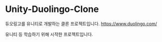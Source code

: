 # Unity-Duolingo-Clone

듀오링고를 유니티로 개발하는 클론 프로젝트입니다.
https://www.duolingo.com/

유니티 등 학습하기 위해 시작한 프로젝트입니다.


